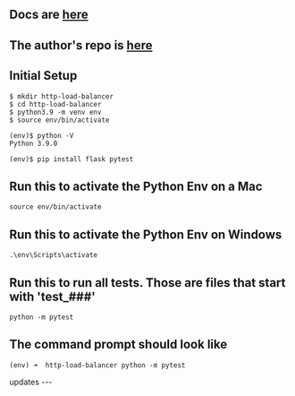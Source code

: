 ## Docs are [here](https://testdriven.io/courses/http-load-balancer/concepts/)

## The author's repo is [here](https://github.com/paktek123/myhouse-api)

## Initial Setup
```
$ mkdir http-load-balancer
$ cd http-load-balancer
$ python3.9 -m venv env
$ source env/bin/activate

(env)$ python -V
Python 3.9.0

(env)$ pip install flask pytest
```

## Run this to activate the Python Env on a Mac
```
source env/bin/activate
```

## Run this to activate the Python Env on Windows
```
.\env\Scripts\activate
```

## Run this to run all tests. Those are files that start with 'test_###'
```
python -m pytest
```

## The command prompt should look like
```
(env) ➜  http-load-balancer python -m pytest 
```

updates ---